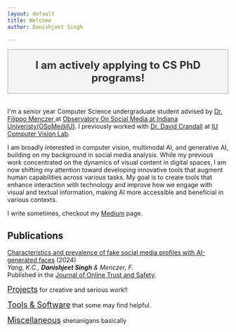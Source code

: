 ```yaml
---
layout: default
title: Welcome
author: Danishjeet Singh

---
```


<div style="background-color: #f4f4f4; color: #333; text-align: center; padding: 20px; font-size: 24px; font-weight: bold; border: 2px solid #ccc;">
    I am actively applying to CS PhD programs!
</div>
<br>

I'm a senior year Computer Science undergraduate student advised by 
[Dr. Filippo Menczer ](https://cnets.indiana.edu/fil) at 
[Observatory On Social Media at Indiana Univeristy(OSoMe@IU)](https://osome.iu.edu/). 
I previously worked with [Dr. David Crandall](https://homes.luddy.indiana.edu/djcran/) 
at [IU Computer Vision Lab](http://vision.soic.indiana.edu/).

I am broadly interested in computer vision, multimodal AI, and generative AI, building on my background in social media analysis. While my previous work concentrated on the dynamics of visual content in digital spaces, I am now shifting my attention toward developing innovative tools that augment human capabilities across various tasks. My goal is to create tools that enhance interaction with technology and improve how we engage with visual and textual information, making AI more accessible and beneficial in various contexts.

I write sometimes, checkout my [Medium](https://singhdan.medium.com/) page.
 
## Publications
[Characteristics and prevalence of fake social media profiles with AI-generated faces](https://doi.org/10.54501/jots.v2i4.197) (2024)
<br> *Yang, K.C., <strong>Danishjeet Singh</strong> & Menczer, F.*
<br> Published in the [Journal of Online Trust and Safety](https://tsjournal.org/index.php/jots).


<!-- <span style="font-size:18px;">[Blog](./blog.html)</span> for weekend projects and some deep knowledge work -->
<span style="font-size:18px;">[Projects](./projects.html)</span> for creative and serious work!!

<span style="font-size:18px;">[Tools & Software](./tools.html)</span> that some may find helpful.

<span style="font-size:18px;">[Miscellaneous](./misc.html)</span> shenanigans basically
